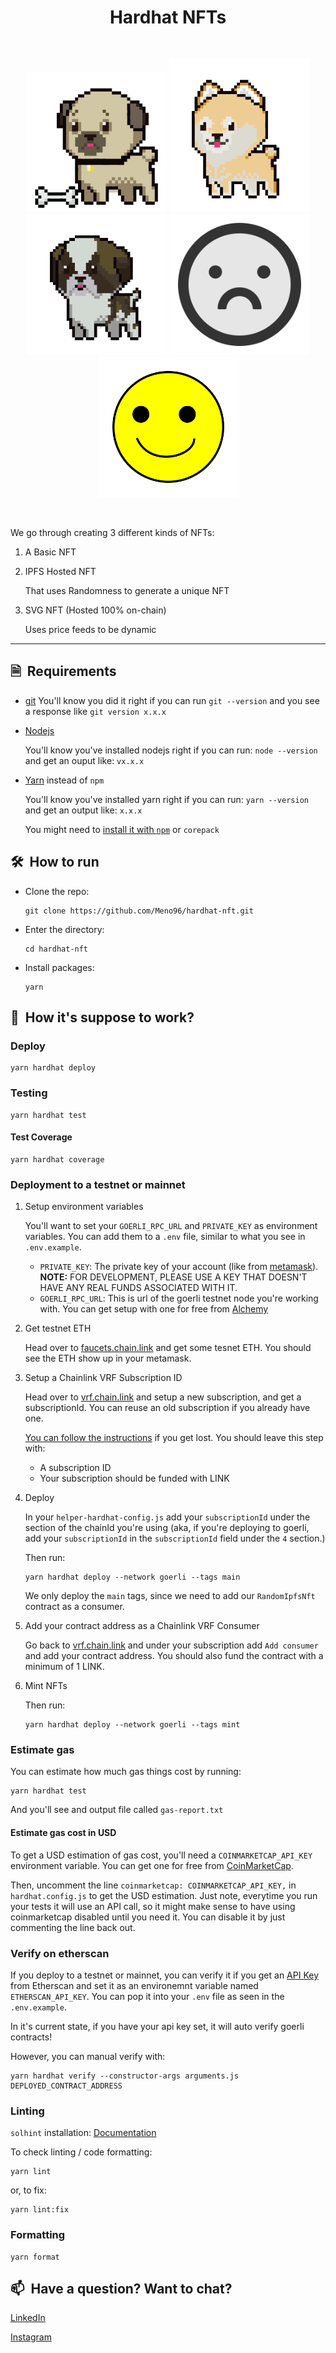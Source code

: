 <h1 align="center">
    Hardhat NFTs
</h1>

<br/>

<p align="center">
<img src="./images/randomNft/pug.png" width="225" alt="NFT Pug">
<img src="./images/randomNft/shiba-inu.png" width="225" alt="NFT Shiba">
<img src="./images/randomNft/st-bernard.png" width="225" alt="NFT St.Bernard">
<img src="./images/dynamicNft/frown.svg" width="225" alt="NFT Frown">
<img src="./images/dynamicNft/happy.svg" width="225" alt="NFT Happy">
</p>
<br/>

We go through creating 3 different kinds of NFTs:

1. A Basic NFT

2. IPFS Hosted NFT

    That uses Randomness to generate a unique NFT
  
3. SVG NFT (Hosted 100% on-chain)

    Uses price feeds to be dynamic


<hr/>

## 🗎&nbsp; Requirements
- [git](https://git-scm.com/book/en/v2/Getting-Started-Installing-Git)
    You'll know you did it right if you can run `git --version` and you see a response like `git version x.x.x`
    
- [Nodejs](https://nodejs.org/en/)

    You'll know you've installed nodejs right if you can run: `node --version` and get an ouput like: `vx.x.x`
- [Yarn](https://yarnpkg.com/getting-started/install) instead of `npm`
   
   You'll know you've installed yarn right if you can run: `yarn --version` and get an output like: `x.x.x`
   
   You might need to [install it with `npm`](https://classic.yarnpkg.com/lang/en/docs/install/) or `corepack`

## 🛠️&nbsp; How to run
- Clone the repo:
    ```
    git clone https://github.com/Meno96/hardhat-nft.git
    ```
- Enter the directory:
    ```
    cd hardhat-nft
    ```
- Install packages:
    ```
    yarn
    ```
    
## 🚀&nbsp; How it's suppose to work?

### Deploy

```
yarn hardhat deploy
```

### Testing

```
yarn hardhat test
```

#### Test Coverage

```
yarn hardhat coverage
```
 
### Deployment to a testnet or mainnet

1. Setup environment variables

    You'll want to set your `GOERLI_RPC_URL` and `PRIVATE_KEY` as environment variables. You can add them to a `.env` file, similar to what you see in `.env.example`.

    - `PRIVATE_KEY`: The private key of your account (like from [metamask](https://metamask.io/)). **NOTE:** FOR DEVELOPMENT, PLEASE USE A KEY THAT DOESN'T HAVE ANY REAL FUNDS ASSOCIATED WITH IT.
    - `GOERLI_RPC_URL`: This is url of the goerli testnet node you're working with. You can get setup with one for free from [Alchemy](https://alchemy.com/?a=673c802981)

2. Get testnet ETH

    Head over to [faucets.chain.link](https://faucets.chain.link/) and get some tesnet ETH. You should see the ETH show up in your metamask.

3. Setup a Chainlink VRF Subscription ID

    Head over to [vrf.chain.link](https://vrf.chain.link/) and setup a new subscription, and get a subscriptionId. You can reuse an old subscription if you already have one. 

    [You can follow the instructions](https://docs.chain.link/docs/get-a-random-number/) if you get lost. You should leave this step with:

      - A subscription ID
      - Your subscription should be funded with LINK

4. Deploy

    In your `helper-hardhat-config.js` add your `subscriptionId` under the section of the chainId you're using (aka, if you're deploying to goerli, add your `subscriptionId` in the `subscriptionId` field under the `4` section.)

    Then run:
    ```
    yarn hardhat deploy --network goerli --tags main
    ```
    
    We only deploy the `main` tags, since we need to add our `RandomIpfsNft` contract as a consumer. 

5. Add your contract address as a Chainlink VRF Consumer

    Go back to [vrf.chain.link](https://vrf.chain.link) and under your subscription add `Add consumer` and add your contract address. You should also fund the contract with a minimum of 1 LINK. 

6. Mint NFTs

    Then run:

    ```
    yarn hardhat deploy --network goerli --tags mint
    ```

### Estimate gas

You can estimate how much gas things cost by running:

```
yarn hardhat test
```

And you'll see and output file called `gas-report.txt`

#### Estimate gas cost in USD

To get a USD estimation of gas cost, you'll need a `COINMARKETCAP_API_KEY` environment variable. You can get one for free from [CoinMarketCap](https://pro.coinmarketcap.com/signup). 

Then, uncomment the line `coinmarketcap: COINMARKETCAP_API_KEY,` in `hardhat.config.js` to get the USD estimation. Just note, everytime you run your tests it will use an API call, so it might make sense to have using coinmarketcap disabled until you need it. You can disable it by just commenting the line back out. 


### Verify on etherscan

If you deploy to a testnet or mainnet, you can verify it if you get an [API Key](https://etherscan.io/myapikey) from Etherscan and set it as an environemnt variable named `ETHERSCAN_API_KEY`. You can pop it into your `.env` file as seen in the `.env.example`.

In it's current state, if you have your api key set, it will auto verify goerli contracts!

However, you can manual verify with:

```
yarn hardhat verify --constructor-args arguments.js DEPLOYED_CONTRACT_ADDRESS
```

### Linting

`solhint` installation: [Documentation](https://protofire.github.io/solhint/#installation)

To check linting / code formatting:
```
yarn lint
```

or, to fix: 

```
yarn lint:fix
```

### Formatting 

```
yarn format
```

## 📫&nbsp; Have a question? Want to chat? 

[LinkedIn](https://www.linkedin.com/in/daniele-menin/)

[Instagram](https://www.instagram.com/danielemeno96/)
